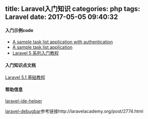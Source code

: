 title: Laravel入门知识
categories: php
tags: Laravel
date: 2017-05-05 09:40:32
---


#### 入门示例code

* [A sample task list application with authentication](https://github.com/laravel/quickstart-intermediate)
* [A sample task list application](https://github.com/laravel/quickstart-basic)
* [Laravel 5 系列入门教程](https://github.com/johnlui/Learn-Laravel-5)

#### 入门知识点文档

[Laravel 5.1 基础教程](http://laravelacademy.org/laravel-tutorial-5_1)

#### 帮助信息

[laravel-ide-helper](https://github.com/barryvdh/laravel-ide-helper)

[laravel-debugbar](https://github.com/barryvdh/laravel-debugbar)参考链接http://laravelacademy.org/post/2774.html
